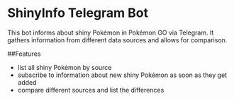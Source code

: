 # ShinyInfo Telegram Bot
This bot informs about shiny Pokémon in Pokémon GO via Telegram. It gathers information from different data sources and 
allows for comparison.

##Features
- list all shiny Pokémon by source
- subscribe to information about new shiny Pokémon as soon as they get added
- compare different sources and list the differences


